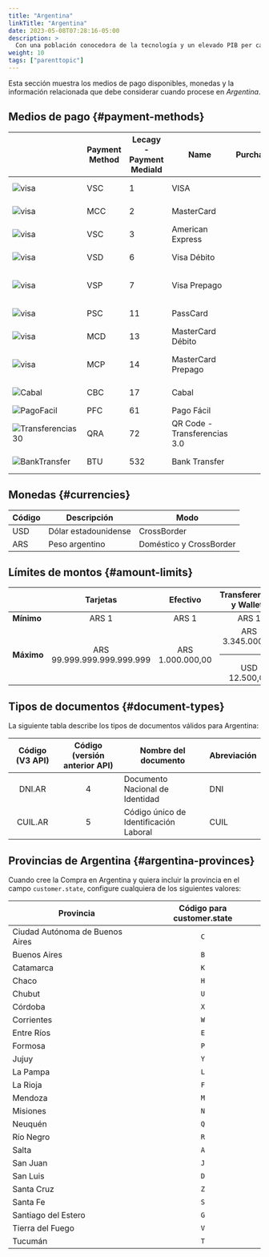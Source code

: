 ```yaml
---
title: "Argentina"
linkTitle: "Argentina"
date: 2023-05-08T07:28:16-05:00
description: >
  Con una población conocedora de la tecnología y un elevado PIB per cápita, _**Argentina**_ ofrece una inmensa oportunidad a los comercios de todo el mundo a pesar de las restricciones normativas.
weight: 10
tags: ["parenttopic"]
---
```


Esta sección muestra  los medios de pago disponibles, monedas y la información relacionada que debe considerar cuando procese en _Argentina_.

## Medios de pago {#payment-methods}

|                                                            | Payment Method  | Lecagy - Payment MediaId | Name         | Purchase                                   | Pre-authorization                          | Full refund                                | Partial Refund                             | Type             |
|------------------------------------------------------------|-------------|-----------------|------------------------|--------------------------------------------|--------------------------------------------|--------------------------------------------|--------------------------------------------|-------------------|
| <img src="https://s3.amazonaws.com/gateway.prod.bamboopayment.com/payment-method-logos/Visa_CreditCard.png" alt="visa" style="min-width: 40px;" />                             | VSC | 1               | VISA                  | <img src="/assets/check_mark_64.png" width="15px"/> | <img src="/assets/check_mark_64.png" width="15px"/> | <img src="/assets/check_mark_64.png" width="15px"/> | <img src="/assets/check_mark_64.png" width="15px"/> | Credit Card      |
| <img src="https://s3.amazonaws.com/gateway.prod.bamboopayment.com/payment-method-logos/MasterCard_CreditCard.png" alt="visa" style="min-width: 40px;" />                       | MCC | 2               | MasterCard            | <img src="/assets/check_mark_64.png" width="15px"/> | <img src="/assets/check_mark_64.png" width="15px"/> | <img src="/assets/check_mark_64.png" width="15px"/> | <img src="/assets/check_mark_64.png" width="15px"/> | Credit Card      |
| <img src="https://s3.amazonaws.com/gateway.prod.bamboopayment.com/payment-method-logos/AmericanExpress_CreditCard.png" alt="visa" style="min-width: 40px;" />                  | VSC | 3               | American Express      | <img src="/assets/check_mark_64.png" width="15px"/> | <img src="/assets/check_mark_64.png" width="15px"/> | <img src="/assets/check_mark_64.png" width="15px"/> | <img src="/assets/check_mark_64.png" width="15px"/> | Credit Card      |
| <img src="https://s3.amazonaws.com/gateway.prod.bamboopayment.com/payment-method-logos/Visa_CreditCard.png" alt="visa" style="min-width: 40px;" />                             | VSD | 6               | Visa Débito           | <img src="/assets/check_mark_64.png" width="15px"/> | <img src="/assets/check_mark_64.png" width="15px"/> | <img src="/assets/check_mark_64.png" width="15px"/> | <img src="/assets/check_mark_64.png" width="15px"/> | Debit Card       |
| <img src="https://s3.amazonaws.com/gateway.prod.bamboopayment.com/payment-method-logos/Visa_CreditCard.png" alt="visa" style="min-width: 40px;" />                             | VSP | 7               | Visa Prepago          | <img src="/assets/check_mark_64.png" width="15px"/> | <img src="/assets/check_mark_64.png" width="15px"/> | <img src="/assets/check_mark_64.png" width="15px"/> | <img src="/assets/check_mark_64.png" width="15px"/> | Prepaid Credit Card |
| <img src="https://s3.amazonaws.com/gateway.prod.bamboopayment.com/payment-method-logos/11_passcard_3.png" alt="visa" style="min-width: 40px;" />                               | PSC | 11              | PassCard              | <img src="/assets/check_mark_64.png" width="15px"/> | <img src="/assets/check_mark_64.png" width="15px"/> | <img src="/assets/check_mark_64.png" width="15px"/> | <img src="/assets/check_mark_64.png" width="15px"/> | Credit Card      |
| <img src="https://s3.amazonaws.com/gateway.prod.bamboopayment.com/payment-method-logos/MasterCard_CreditCard.png" alt="visa" style="min-width: 40px;" />                       | MCD | 13              | MasterCard Débito     | <img src="/assets/check_mark_64.png" width="15px"/> | <img src="/assets/check_mark_64.png" width="15px"/> | <img src="/assets/check_mark_64.png" width="15px"/> | <img src="/assets/check_mark_64.png" width="15px"/> | Debit Card       |
| <img src="https://s3.amazonaws.com/gateway.prod.bamboopayment.com/payment-method-logos/MasterCard_CreditCard.png" alt="visa" style="min-width: 40px;" />                       | MCP | 14              | MasterCard Prepago    | <img src="/assets/check_mark_64.png" width="15px"/> | <img src="/assets/check_mark_64.png" width="15px"/> | <img src="/assets/check_mark_64.png" width="15px"/> | <img src="/assets/check_mark_64.png" width="15px"/> | Prepaid Credit Card |
| <img src="https://s3.amazonaws.com/gateway.prod.bamboopayment.com/payment-method-logos/17_cabal.png" alt="Cabal" style="min-width: 40px;" />                                   | CBC | 17              | Cabal                 | <img src="/assets/check_mark_64.png" width="15px"/> | <img src="/assets/check_mark_64.png" width="15px"/> | <img src="/assets/check_mark_64.png" width="15px"/> | <img src="/assets/check_mark_64.png" width="15px"/> | Credit Card      |
| <img src="https://s3.amazonaws.com/gateway.prod.bamboopayment.com/payment-method-logos/PagoFacil_PhysicalNetwork.png" alt="PagoFacil" style="min-width: 40px;" />              | PFC | 61              | Pago Fácil            | <img src="/assets/check_mark_64.png" width="15px"/> | <img src="/assets/x_mark_64.png" width="15px"/>     | <img src="/assets/x_mark_64.png" width="15px"/>     | <img src="/assets/x_mark_64.png" width="15px"/>     | Cash             |
| <img src="https://s3.amazonaws.com/gateway.prod.bamboopayment.com/payment-method-logos/Transferencias_3_0_BankTransfer.png" alt="Transferencias30" style="min-width: 40px;" /> | QRA | 72              | QR Code - Transferencias 3.0 | <img src="/assets/check_mark_64.png" width="15px"/> | <img src="/assets/x_mark_64.png" width="15px"/>     | <img src="/assets/x_mark_64.png" width="15px"/>     | <img src="/assets/x_mark_64.png" width="15px"/>     | Wallet           |
| <img src="https://s3.amazonaws.com/gateway.prod.bamboopayment.com/payment-method-logos/Infinia_BankTransfer.png" alt="BankTransfer" style="min-width: 40px;" />                | BTU | 532             | Bank Transfer         | <img src="/assets/check_mark_64.png" width="15px"/> | <img src="/assets/x_mark_64.png" width="15px"/>     | <img src="/assets/x_mark_64.png" width="15px"/>     | <img src="/assets/x_mark_64.png" width="15px"/>     | Bank Transfer    |


<!--| <img src="https://s3.amazonaws.com/gateway.prod.bamboopayment.com/payment-method-logos/TarjetaNaranja_CreditCard.png" alt="Naranja" style="min-width: 40px;" /> | 24 | Tarjeta Naranja | <img src="/assets/check_mark_64.png" width="15px"/> | <img src="/assets/check_mark_64.png" width="15px"/> | <img src="/assets/check_mark_64.png" width="15px"/> | <img src="/assets/check_mark_64.png" width="15px"/> | Tarjeta de crédito | API |-->

## Monedas {#currencies}

| Código | Descripción        | Modo                    |
|------|----------------------|-------------------------|
| USD  | Dólar estadounidense | CrossBorder             |
| ARS  | Peso argentino       | Doméstico y CrossBorder |

## Límites de montos {#amount-limits}

|  | Tarjetas | Efectivo | Transferencias y Wallets |
|---|:---:|:---:|:---:|
| **Mínimo** | ARS 1 | ARS 1 | ARS 1 |
| **Máximo** | ARS 99.999.999.999.999.999 | ARS 1.000.000,00 | ARS 3.345.000,00<hr>USD 12.500,00 |

## Tipos de documentos {#document-types}
La siguiente tabla describe los tipos de documentos válidos para Argentina:

| Código (V3 API) | Código (versión anterior API) | Nombre del documento                   | Abreviación |
|:-------------:|:-------------------:|----------------------------------------|--------------|
| DNI.AR        | 4                   | Documento Nacional de Identidad        | DNI          |
| CUIL.AR       | 5                   | Código único de Identificación Laboral | CUIL         |

## Provincias de Argentina {#argentina-provinces}
Cuando cree la Compra en Argentina y quiera incluir la provincia en el campo `customer.state`, configure cualquiera de los siguientes valores:

<div id="shortTable"></div>

| Provincia | Código para **customer.state** |
|---|:-:|
| Ciudad Autónoma de Buenos Aires | `C` |
| Buenos Aires | `B` |
| Catamarca | `K` |
| Chaco | `H` |
| Chubut | `U` |
| Córdoba | `X` |
| Corrientes | `W` |
| Entre Ríos | `E` |
| Formosa | `P` |
| Jujuy | `Y` |
| La Pampa | `L` |
| La Rioja | `F` |
| Mendoza | `M` |
| Misiones | `N` |
| Neuquén | `Q` |
| Río Negro | `R` |
| Salta | `A` |
| San Juan | `J` |
| San Luis | `D` |
| Santa Cruz | `Z` |
| Santa Fe | `S` |
| Santiago del Estero | `G` |
| Tierra del Fuego | `V` |
| Tucumán | `T` |